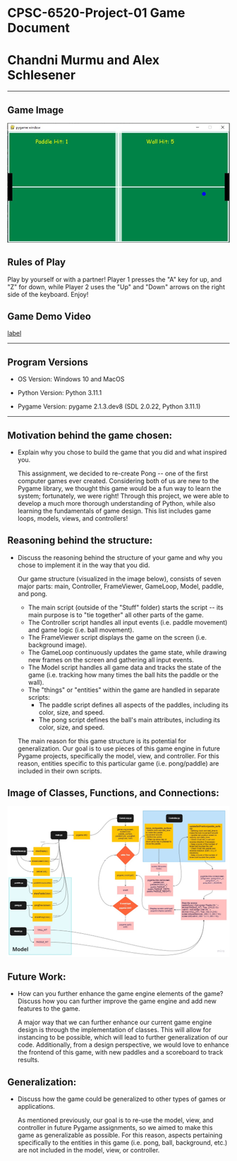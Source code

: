 # CPSC-6520-Project-01 Game Document
# Chandni Murmu and Alex Schlesener

------------------------------------------------------------------------------------------
## Game Image

![Alt text](Stuff/images/Pong_Screenshot.JPG)

## Rules of Play
Play by yourself or with a partner! Player 1 presses the "A" key for up, and "Z" for down, while Player 2 uses the "Up" and "Down" arrows on the right side of the keyboard. Enjoy!

## Game Demo Video
[label](Stuff/GameDemoVideo/pygame%20window%202023-03-01%2015-04-43.mp4)

-------------------------------------------------------------------------------------------

## Program Versions

- OS Version: Windows 10 and MacOS

- Python Version: Python 3.11.1

- Pygame Version: pygame 2.1.3.dev8 (SDL 2.0.22, Python 3.11.1)

--------------------------------------------------------------------------------------------

## Motivation behind the game chosen: 
- Explain why you chose to build the game that you did and what inspired you.

  This assignment, we decided to re-create Pong -- one of the first computer games ever created. Considering both of us are new to the Pygame library, we thought this game would be a fun way to learn the system; fortunately, we were right! Through this project, we were able to develop a much more thorough understanding of Python, while also learning the fundamentals of game design. This list includes game loops, models, views, and controllers! 

## Reasoning behind the structure:  
- Discuss the reasoning behind the structure of your game and why you chose to implement it in the way that you did.
  
  Our game structure (visualized in the image below), consists of seven major parts: main, Controller, FrameViewer, GameLoop, Model, paddle, and pong. 
    - The main script (outside of the "Stuff" folder) starts the script -- its main purpose is to "tie together" all other parts of the game. 
    - The Controller script handles all input events (i.e. paddle movement) and game logic (i.e. ball movement).
    - The FrameViewer script displays the game on the screen (i.e. background image).
    - The GameLoop continuously updates the game state, while drawing new frames on the screen and gathering all input events. 
    - The Model script handles all game data and tracks the state of the game (i.e. tracking how many times the ball hits the paddle or the wall).
    - The "things" or "entities" within the game are handled in separate scripts: 
      - The paddle script defines all aspects of the paddles, including its color, size, and speed.
      - The pong script defines the ball's main attributes, including its color, size, and speed.
  
  The main reason for this game structure is its potential for generalization. Our goal is to use pieces of this game engine in future Pygame projects, specifically the model, view, and controller. For this reason, entities specific to this particular game (i.e. pong/paddle) are included in their own scripts. 

## Image of Classes, Functions, and Connections:
![Alt text](Stuff/images/2D%20Game%20Design%20Flowchart%201%20-%20Frame%201.jpg)

## Future Work:
- How can you further enhance the game engine elements of the game? Discuss how you can further improve the game engine and add new features to the game.

  A major way that we can further enhance our current game engine design is through the implementation of classes. This will allow for instancing to be possible, which will lead to further generalization of our code. Additionally, from a design perspective, we would love to enhance the frontend of this game, with new paddles and a scoreboard to track results. 

## Generalization: 
- Discuss how the game could be generalized to other types of games or applications.
  
  As mentioned previously, our goal is to re-use the model, view, and controller in future Pygame assignments, so we aimed to make this game as generalizable as possible. For this reason, aspects pertaining specifically to the entities in this game (i.e. pong, ball, background, etc.) are not included in the model, view, or controller.  

